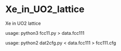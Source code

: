 # Xe_in_UO2_lattice
Xe in UO2 lattice

usage: python3 fcc11.py > data.fcc111

usage: python2 dat2cfg.py < data.fcc111 > fcc111.cfg
